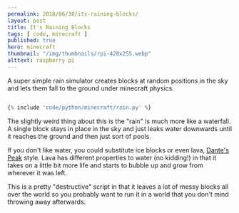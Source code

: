 ```yaml
---
permalink: 2018/06/30/its-raining-blocks/
layout: post
title: It's Raining Blocks
tags: [ code, minecraft ]
published: true
hero: minecraft 
thumbnail: "/img/thumbnails/rpi-420x255.webp"
alttext: raspberry pi
---
```


A super simple rain simulator creates blocks at random positions in the sky and lets them fall to the ground under minecraft physics.

```python

{% include 'code/python/minecraft/rain.py' %}

```

The slightly weird thing about this is the "rain" is much more like a waterfall. A single block stays in place in the sky and 
just leaks water downwards until it reaches the ground and then just sort of pools. 

If you don't like water, you could substitute ice blocks or even lava, 
<a href="https://www.imdb.com/title/tt0118928/">Dante's Peak</a> style. Lava has different properties to water (no kidding!) in that 
it takes on a little bit more life and starts to bubble up and grow from wherever it was left.

This is a pretty "destructive" script in that it leaves a lot of messy blocks all over the world so you probably want to run it 
in a world that you don't mind throwing away afterwards.

